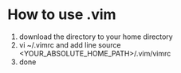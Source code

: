 # How to use .vim
1. download the directory to your home directory 
1. vi ~/.vimrc and add line source <YOUR_ABSOLUTE_HOME_PATH>/.vim/vimrc
1. done

